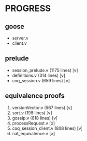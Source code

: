 # PROGRESS

## goose

- server.v
- client.v

## prelude

- session_prelude.v (1175 lines) [v]
- definitions.v (314 lines) [v]
- coq_session.v (659 lines) [v]

## equivalence proofs

1. versionVector.v (567 lines) [v]
2. sort.v (198 lines) [v]
3. gossip.v (618 lines) [v]
4. processRequest.v [x]
5. coq_session_client.v (808 lines) [v]
6. nat_equivalence.v [x]
